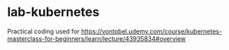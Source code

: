 # lab-kubernetes
Practical coding used for https://vontobel.udemy.com/course/kubernetes-masterclass-for-beginners/learn/lecture/43935834#overview
